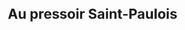 ---
title: "Au pressoir Saint-Paulois"
url: /saint-paul-les-romans/au-pressoir-saint-paulois/
shop: vin
---